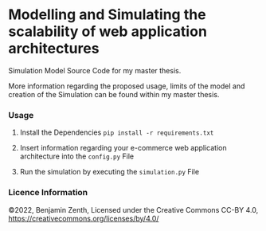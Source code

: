 # Modelling and Simulating the scalability of web application architectures

Simulation Model Source Code for my master thesis. 

More information regarding the proposed usage, limits of the model and 
creation of the Simulation can be found within my master thesis.

### Usage

1. Install the Dependencies `pip install -r requirements.txt`

2. Insert information regarding your e-commerce web application architecture into the `config.py` File

3. Run the simulation by executing the `simulation.py` File


### Licence Information

©2022, Benjamin Zenth, Licensed under the Creative Commons CC-BY 4.0,
https://creativecommons.org/licenses/by/4.0/
